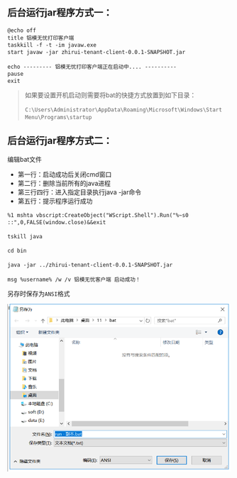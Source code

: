 ## 后台运行jar程序方式一：

```shell
@echo off 
title 铝模无忧打印客户端
taskkill -f -t -im javaw.exe
start javaw -jar zhirui-tenant-client-0.0.1-SNAPSHOT.jar

echo --------- 铝模无忧打印客户端正在启动中.... ----------
pause
exit
```

> 如果要设置开机启动则需要将bat的快捷方式放置到如下目录：
>
> `C:\Users\Administrator\AppData\Roaming\Microsoft\Windows\Start Menu\Programs\startup`



## 后台运行jar程序方式二：

编辑bat文件

* 第一行：启动成功后关闭cmd窗口
* 第二行：删除当前所有的java进程
* 第三行四行：进入指定目录执行java -jar命令
* 第五行：提示程序运行成功

```basic
%1 mshta vbscript:CreateObject("WScript.Shell").Run("%~s0 ::",0,FALSE(window.close)&&exit

tskill java

cd bin

java -jar ../zhirui-tenant-client-0.0.1-SNAPSHOT.jar

msg %username% /w /v 铝模无忧客户端 启动成功！
```



另存时保存为`ANSI`格式

![1563366781099](media/1563366781099.png)